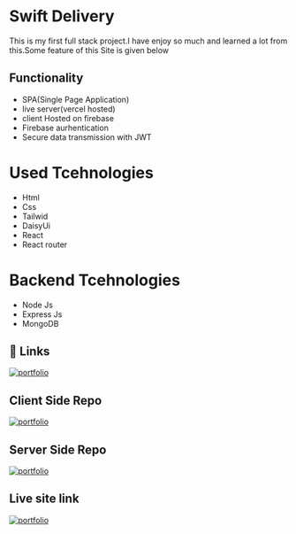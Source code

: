 
# Swift Delivery

This is my first full stack project.I have enjoy so much and learned a lot from this.Some feature of this Site is given below




## Functionality

- SPA(Single Page Application)
- live server(vercel hosted)
- client Hosted on firebase
- Firebase aurhentication
- Secure data transmission with JWT 

# Used Tcehnologies 
- Html
- Css 
- Tailwid 
- DaisyUi
- React 
- React router 
 
 # Backend Tcehnologies
 - Node Js
 - Express Js 
 - MongoDB
 
## 🔗 Links
[![portfolio](https://img.shields.io/badge/my_github-000?style=for-the-badge&logo=ko-fi&logoColor=white)](https://github.com/BayajidAlam)



## Client Side Repo
[![portfolio](https://img.shields.io/badge/client_side-repo-000?style=for-the-badge&logo=ko-fi&logoColor=white)](https://github.com/Porgramming-Hero-web-course/b6a11-service-review-client-side-BayajidAlam)



## Server Side Repo
[![portfolio](https://img.shields.io/badge/server_side-repo-000?style=for-the-badge&logo=ko-fi&logoColor=white)](https://github.com/Porgramming-Hero-web-course/b6a11-service-review-server-side-BayajidAlam)





## Live site link
[![portfolio](https://img.shields.io/badge/Live_site-000?style=for-the-badge&logo=ko-fi&logoColor=white)](https://swift-delivery-9c27f.web.app/)




